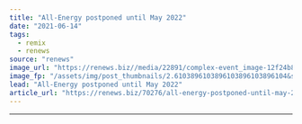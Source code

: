 ```yaml
---
title: "All-Energy postponed until May 2022"
date: "2021-06-14"
tags: 
  - remix
  - renews
source: "renews"
image_url: "https://renews.biz//media/22891/complex-event_image-12f24b8d34-2.jpg?mode=crop&width=770&heightratio=0.6103896103896103896103896104&slimmage=true"
image_fp: "/assets/img/post_thumbnails/2.6103896103896103896103896104&slimmage=true"
lead: "All-Energy postponed until May 2022"
article_url: "https://renews.biz/70276/all-energy-postponed-until-may-2022/"
---
```


---
